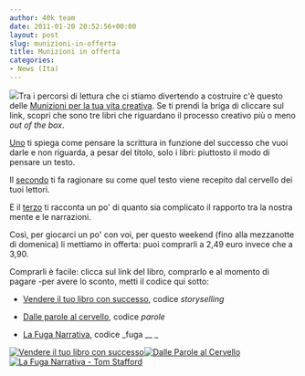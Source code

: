 ```yaml
---
author: 40k team
date: 2011-01-20 20:52:56+00:00
layout: post
slug: munizioni-in-offerta
title: Munizioni in offerta
categories:
- News (Ita)
---
```


![](http://www.40kbooks.com/wp-content/uploads/ammo.jpg)Tra i percorsi di lettura che ci stiamo divertendo a costruire c'è questo delle [Munizioni per la tua vita creativa](http://www.40kbooks.com/?p=3488). Se ti prendi la briga di cliccare sul link, scopri che sono tre libri che riguardano il processo creativo più o meno _out of the box_.

[Uno](http://www.bookrepublic.it/book/9788865860489-vendere-il-tuo-libro-con-successo/) ti spiega come pensare la scrittura in funzione del successo che vuoi darle e non riguarda, a pesar del titolo, solo i libri: piuttosto il modo di pensare un testo.

Il [secondo](http://www.bookrepublic.it/book/9788865860458-dalle-parole-al-cervello/) ti fa ragionare su come quel testo viene recepito dal cervello dei tuoi lettori.

E il [terzo](http://www.bookrepublic.it/book/9788865860236-la-fuga-narrativa/) ti racconta un po' di quanto sia complicato il rapporto tra la nostra mente e le narrazioni.

Così, per giocarci un po' con voi, per questo weekend (fino alla mezzanotte di domenica) li mettiamo in offerta: puoi comprarli a 2,49 euro invece che a 3,90.

Comprarli è facile: clicca sul link del libro, comprarlo e al momento di pagare -per avere lo sconto, metti il codice qui sotto:



	
  * [Vendere il tuo libro con successo](http://www.bookrepublic.it/book/9788865860489-vendere-il-tuo-libro-con-successo/), codice _storyselling_

	
  * [Dalle parole al cervello](http://www.bookrepublic.it/book/9788865860458-dalle-parole-al-cervello/), codice _parole_

	
  * [La Fuga Narrativa](http://www.bookrepublic.it/book/9788865860236-la-fuga-narrativa/), codice _fuga __ _


[![Vendere il tuo libro con successo](http://www.40kbooks.com/wp-content/uploads/selling-brown_I_ok2_t.jpg)](http://www.bookrepublic.it/book/9788865860489-vendere-il-tuo-libro-con-successo/)[![Dalle Parole al Cervello](http://www.40kbooks.com/wp-content/uploads/livia_it_t.png)](http://www.bookrepublic.it/book/9788865860458-dalle-parole-al-cervello/)[![La Fuga Narrativa - Tom Stafford](http://www.40kbooks.com/wp-content/uploads/narrative-stafford_I_sito_t.jpeg)](http://www.bookrepublic.it/book/9788865860236-la-fuga-narrativa/)
